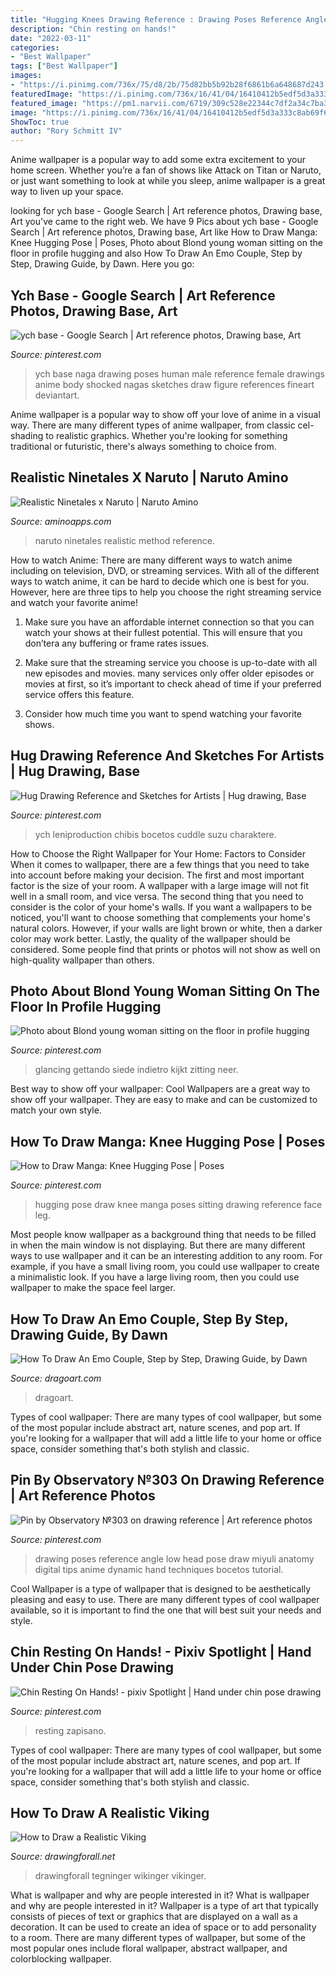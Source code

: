```yaml
---
title: "Hugging Knees Drawing Reference : Drawing Poses Reference Angle Low Head Pose Draw Miyuli Anatomy Digital Tips Anime Dynamic Hand Techniques Bocetos Tutorial"
description: "Chin resting on hands!"
date: "2022-03-11"
categories:
- "Best Wallpaper"
tags: ["Best Wallpaper"]
images:
- "https://i.pinimg.com/736x/75/d8/2b/75d82bb5b92b28f6861b6a648687d243.jpg"
featuredImage: "https://i.pinimg.com/736x/16/41/04/16410412b5edf5d3a333c8ab69f67788.jpg"
featured_image: "https://pm1.narvii.com/6719/309c528e22344c7df2a34c7ba32b76d57b7dea2a_hq.jpg"
image: "https://i.pinimg.com/736x/16/41/04/16410412b5edf5d3a333c8ab69f67788.jpg"
ShowToc: true
author: "Rory Schmitt IV"
---
```



Anime wallpaper is a popular way to add some extra excitement to your home screen. Whether you’re a fan of shows like Attack on Titan or Naruto, or just want something to look at while you sleep, anime wallpaper is a great way to liven up your space.

	

		
looking for ych base - Google Search | Art reference photos, Drawing base, Art you've came to the right web. We have 9 Pics about ych base - Google Search | Art reference photos, Drawing base, Art like How to Draw Manga: Knee Hugging Pose | Poses, Photo about Blond young woman sitting on the floor in profile hugging and also How To Draw An Emo Couple, Step by Step, Drawing Guide, by Dawn. Here you go:
		
    
## Ych Base - Google Search | Art Reference Photos, Drawing Base, Art

<img loading=lazy src="https://i.pinimg.com/736x/75/d8/2b/75d82bb5b92b28f6861b6a648687d243.jpg" onerror="this.onerror=null;this.src='https://tse2.mm.bing.net/th?id=OIP.bALuxdUISFswLyGT2VuxeQAAAA&amp;pid=15.1';" alt="ych base - Google Search | Art reference photos, Drawing base, Art">

_Source: pinterest.com_

>ych base naga drawing poses human male reference female drawings anime body shocked nagas sketches draw figure references fineart deviantart. 

	

Anime wallpaper is a popular way to show off your love of anime in a visual way. There are many different types of anime wallpaper, from classic cel-shading to realistic graphics. Whether you're looking for something traditional or futuristic, there's always something to choice from.

    
## Realistic Ninetales X Naruto | Naruto Amino

<img loading=lazy src="https://pm1.narvii.com/6719/309c528e22344c7df2a34c7ba32b76d57b7dea2a_hq.jpg" onerror="this.onerror=null;this.src='https://tse1.mm.bing.net/th?id=OIP.iQsorDnSadMzu-oGHYgAigHaLF&amp;pid=15.1';" alt="Realistic Ninetales x Naruto | Naruto Amino">

_Source: aminoapps.com_

>naruto ninetales realistic method reference. 

	

How to watch Anime: There are many different ways to watch anime including on television, DVD, or streaming services.
With all of the different ways to watch anime, it can be hard to decide which one is best for you. However, here are three tips to help you choose the right streaming service and watch your favorite anime!
1. Make sure you have an affordable internet connection so that you can watch your shows at their fullest potential. This will ensure that you don’tera any buffering or frame rates issues.

2. Make sure that the streaming service you choose is up-to-date with all new episodes and movies. many services only offer older episodes or movies at first, so it’s important to check ahead of time if your preferred service offers this feature.

3. Consider how much time you want to spend watching your favorite shows.

    
## Hug Drawing Reference And Sketches For Artists | Hug Drawing, Base

<img loading=lazy src="https://i.pinimg.com/736x/d0/d6/7d/d0d67def83aa635e7f62735951c82985.jpg" onerror="this.onerror=null;this.src='https://tse4.mm.bing.net/th?id=OIP.126PnmpFKajohRA3cKtDTQHaKd&amp;pid=15.1';" alt="Hug Drawing Reference and Sketches for Artists | Hug drawing, Base">

_Source: pinterest.com_

>ych leniproduction chibis bocetos cuddle suzu charaktere. 

	

How to Choose the Right Wallpaper for Your Home: Factors to Consider
When it comes to wallpaper, there are a few things that you need to take into account before making your decision. The first and most important factor is the size of your room. A wallpaper with a large image will not fit well in a small room, and vice versa. 
The second thing that you need to consider is the color of your home's walls. If you want a wallpapers to be noticed, you'll want to choose something that complements your home's natural colors. However, if your walls are light brown or white, then a darker color may work better. 
Lastly, the quality of the wallpaper should be considered. Some people find that prints or photos will not show as well on high-quality wallpaper than others.

    
## Photo About Blond Young Woman Sitting On The Floor In Profile Hugging

<img loading=lazy src="https://i.pinimg.com/736x/e1/dd/fa/e1ddfa21ee12aafe22b1e12ca5bcf6b0.jpg" onerror="this.onerror=null;this.src='https://tse1.mm.bing.net/th?id=OIP.9xxlD-2GpeJLl98-9ffKVQHaLJ&amp;pid=15.1';" alt="Photo about Blond young woman sitting on the floor in profile hugging">

_Source: pinterest.com_

>glancing gettando siede indietro kijkt zitting neer. 

	

Best way to show off your wallpaper:
Cool Wallpapers are a great way to show off your wallpaper. They are easy to make and can be customized to match your own style.

    
## How To Draw Manga: Knee Hugging Pose | Poses

<img loading=lazy src="https://i.pinimg.com/736x/63/8f/8b/638f8bcecf35bc31b73dc9c8066d3ea4.jpg" onerror="this.onerror=null;this.src='https://tse1.mm.bing.net/th?id=OIP.ut1TkcU8zwd0tueX1jwsTwHaEK&amp;pid=15.1';" alt="How to Draw Manga: Knee Hugging Pose | Poses">

_Source: pinterest.com_

>hugging pose draw knee manga poses sitting drawing reference face leg. 

	

Most people know wallpaper as a background thing that needs to be filled in when the main window is not displaying. But there are many different ways to use wallpaper and it can be an interesting addition to any room. For example, if you have a small living room, you could use wallpaper to create a minimalistic look. If you have a large living room, then you could use wallpaper to make the space feel larger.

    
## How To Draw An Emo Couple, Step By Step, Drawing Guide, By Dawn

<img loading=lazy src="https://assets.dragoart.com/images/21587_501/how-to-draw-an-emo-couple_5e4cda43b46ee2.50394357_107719_5_3.png" onerror="this.onerror=null;this.src='https://tse3.mm.bing.net/th?id=OIP.YaZfFw2_Dh5uUN7SQ8oauwHaFW&amp;pid=15.1';" alt="How To Draw An Emo Couple, Step by Step, Drawing Guide, by Dawn">

_Source: dragoart.com_

>dragoart. 

	

Types of cool wallpaper:
There are many types of cool wallpaper, but some of the most popular include abstract art, nature scenes, and pop art. If you're looking for a wallpaper that will add a little life to your home or office space, consider something that's both stylish and classic.

    
## Pin By Observatory №303 On Drawing Reference | Art Reference Photos

<img loading=lazy src="https://i.pinimg.com/736x/16/41/04/16410412b5edf5d3a333c8ab69f67788.jpg" onerror="this.onerror=null;this.src='https://tse4.mm.bing.net/th?id=OIP.p6XI2QfoyaZOcSJbXRr2vQHaFT&amp;pid=15.1';" alt="Pin by Observatory №303 on drawing reference | Art reference photos">

_Source: pinterest.com_

>drawing poses reference angle low head pose draw miyuli anatomy digital tips anime dynamic hand techniques bocetos tutorial. 

	

Cool Wallpaper is a type of wallpaper that is designed to be aesthetically pleasing and easy to use. There are many different types of cool wallpaper available, so it is important to find the one that will best suit your needs and style.

    
## Chin Resting On Hands! - Pixiv Spotlight | Hand Under Chin Pose Drawing

<img loading=lazy src="https://i.pinimg.com/736x/86/40/f8/8640f8dc8dfea31a81a17bb3bbc0de1f--spotlight-poses.jpg" onerror="this.onerror=null;this.src='https://tse1.mm.bing.net/th?id=OIP.UMCXuQS49X34kAyoS52d0QHaL2&amp;pid=15.1';" alt="Chin Resting On Hands! - pixiv Spotlight | Hand under chin pose drawing">

_Source: pinterest.com_

>resting zapisano. 

	

Types of cool wallpaper:
There are many types of cool wallpaper, but some of the most popular include abstract art, nature scenes, and pop art. If you're looking for a wallpaper that will add a little life to your home or office space, consider something that's both stylish and classic.

    
## How To Draw A Realistic Viking

<img loading=lazy src="https://www.drawingforall.net/wp-content/uploads/2017/02/8-how-to-draw-a-viking.jpg" onerror="this.onerror=null;this.src='https://tse4.mm.bing.net/th?id=OIP.ggDuFdFvn6mABPA3hOuRbgHaH1&amp;pid=15.1';" alt="How to Draw a Realistic Viking">

_Source: drawingforall.net_

>drawingforall tegninger wikinger vikinger. 

	

What is wallpaper and why are people interested in it?
What is wallpaper and why are people interested in it?
Wallpaper is a type of art that typically consists of pieces of text or graphics that are displayed on a wall as a decoration. It can be used to create an idea of space or to add personality to a room. There are many different types of wallpaper, but some of the most popular ones include floral wallpaper, abstract wallpaper, and colorblocking wallpaper.

